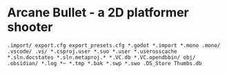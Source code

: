 # Arcane Bullet - a 2D platformer shooter


```
.import/ export.cfg export_presets.cfg *.godot *.import *.mono .mono/ .vscode/ .vs/ *.csproj.user *.suo *.user *.userosscache *.sln.docstates *.sln.metaproj.* *.VC.db *.VC.opendbbin/ obj/ .obsidian/ *.log *~ *.tmp *.bak *.swp *.swo .DS_Store Thumbs.db
```